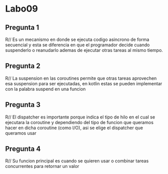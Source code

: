 # Labo09
## Pregunta 1
R// Es un mecanismo en donde se ejecuta codigo asincrono de forma secuencial y esta se diferencia en que el programador decide cuando suspenderlo o reanudarlo ademas de ejecutar otras tareas al mismo tiempo.

## Pregunta 2
R// La suspension en las coroutines permite que otras tareas aprovechen esa suspension para ser ejecutadas, en kotlin estas se pueden implementar con la palabra suspend en una funcion

## Pregunta 3
R// El dispatcher es importante porque indica el tipo de hilo en el cual se ejecutara la coroutine y dependiendo del tipo de funcion que queramos hacer en dicha coroutine (como I/O), asi se elige el dispatcher que queramos usar

## Pregunta 4
R// Su funcion principal es cuando se quieren usar o combinar tareas concurrentes para retornar un valor
